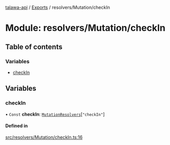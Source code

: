 [talawa-api](../README.md) / [Exports](../modules.md) / resolvers/Mutation/checkIn

# Module: resolvers/Mutation/checkIn

## Table of contents

### Variables

- [checkIn](resolvers_Mutation_checkIn.md#checkin)

## Variables

### checkIn

• `Const` **checkIn**: [`MutationResolvers`](types_generatedGraphQLTypes.md#mutationresolvers)[``"checkIn"``]

#### Defined in

[src/resolvers/Mutation/checkIn.ts:16](https://github.com/PalisadoesFoundation/talawa-api/blob/6295a23/src/resolvers/Mutation/checkIn.ts#L16)
